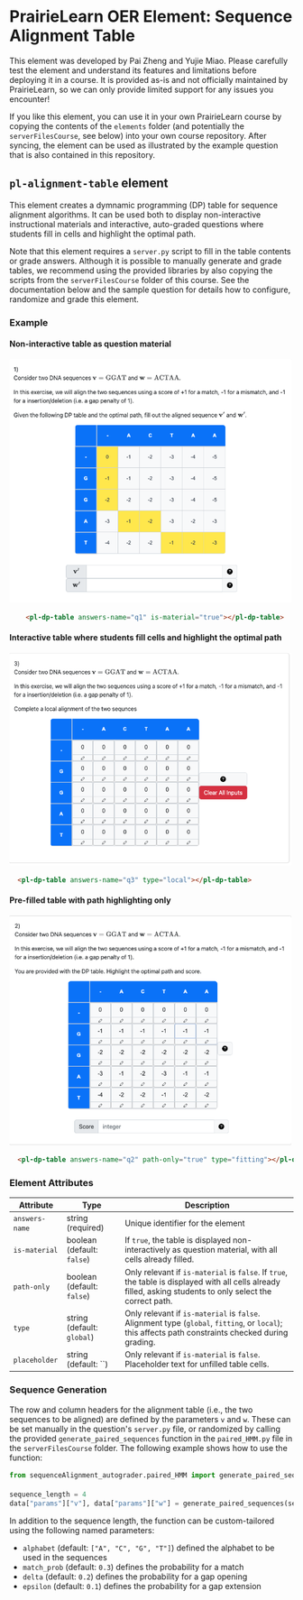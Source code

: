 # PrairieLearn OER Element: Sequence Alignment Table

This element was developed by Pai Zheng and Yujie Miao. Please carefully test the element and understand its features and limitations before deploying it in a course. It is provided as-is and not officially maintained by PrairieLearn, so we can only provide limited support for any issues you encounter!

If you like this element, you can use it in your own PrairieLearn course by copying the contents of the `elements` folder (and potentially the `serverFilesCourse`, see below) into your own course repository. After syncing, the element can be used as illustrated by the example question that is also contained in this repository.


## `pl-alignment-table` element

This element creates a dymnamic programming (DP) table for sequence alignment algorithms. It can be used both to display non-interactive instructional materials and interactive, auto-graded questions where students fill in cells and highlight the optimal path.

Note that this element requires a `server.py` script to fill in the table contents or grade answers. Although it is possible to manually generate and grade tables, we recommend using the provided libraries by also copying the scripts from the `serverFilesCourse` folder of this course. See the documentation below and the sample question for details how to configure, randomize and grade this element.

### Example

#### Non-interactive table as question material

<img src="example-sequence_only.png" width="500">

```html
    <pl-dp-table answers-name="q1" is-material="true"></pl-dp-table>
```

#### Interactive table where students fill cells and highlight the optimal path

<img src="example-alignment.png" width="500">

```html
  <pl-dp-table answers-name="q3" type="local"></pl-dp-table>
```

#### Pre-filled table with path highlighting only

<img src="example-score.png" width="500">

```html
  <pl-dp-table answers-name="q2" path-only="true" type="fitting"></pl-dp-table>
```

### Element Attributes
| Attribute | Type | Description |
|-----------|------|-------------|
| `answers-name` | string (required) | Unique identifier for the element |
| `is-material`  | boolean (default: `false`) | If `true`, the table is displayed non-interactively as question material, with all cells already filled. |
| `path-only`    | boolean (default: `false`) | Only relevant if `is-material` is `false`. If `true`, the table is displayed with all cells already filled, asking students to only select the correct path. |
| `type`         | string (default: `global`) | Only relevant if `is-material` is `false`. Alignment type (`global`, `fitting`, or `local`); this affects path constraints checked during grading. |
| `placeholder`  | string (default: ``) | Only relevant if `is-material` is `false`. Placeholder text for unfilled table cells. |


### Sequence Generation

The row and column headers for the alignment table (i.e., the two sequences to be aligned) are defined by the parameters `v` and `w`. These can be set manually in the question's `server.py` file, or randomized by calling the provided `generate_paired_sequences` function in the `paired_HMM.py` file in the `serverFilesCourse` folder. The following example shows how to use the function:

```python
from sequenceAlignment_autograder.paired_HMM import generate_paired_sequences

sequence_length = 4
data["params"]["v"], data["params"]["w"] = generate_paired_sequences(sequence_length)
```

In addition to the sequence length, the function can be custom-tailored using the following named parameters:

- `alphabet` (default: `["A", "C", "G", "T"]`) defined the alphabet to be used in the sequences
- `match_prob` (default: `0.3`) defines the probability for a match
- `delta` (default: `0.2`) defines the probability for a gap opening
- `epsilon` (default: `0.1`) defines the probability for a gap extension

